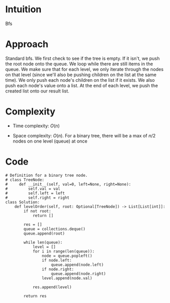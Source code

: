 # Intuition
Bfs

# Approach
Standard bfs. We first check to see if the tree is empty. If it isn't, we push the root node onto the queue. We loop while there are still items in the queue. We make sure that for each level, we only iterate through the nodes on that level (since we'll also be pushing children on the list at the same time). We only push each node's children on the list if it exists. We also push each node's value onto a list. At the end of each level, we push the created list onto our result list.

# Complexity
- Time complexity: $O(n)$
<!-- Add your time complexity here, e.g. $$O(n)$$ -->

- Space complexity: $O(n)$. For a binary tree, there will be a max of $n/2$ nodes on one level (queue) at once
<!-- Add your space complexity here, e.g. $$O(n)$$ -->

# Code
```python3
# Definition for a binary tree node.
# class TreeNode:
#     def __init__(self, val=0, left=None, right=None):
#         self.val = val
#         self.left = left
#         self.right = right
class Solution:
    def levelOrder(self, root: Optional[TreeNode]) -> List[List[int]]:
        if not root:
            return []

        res = []
        queue = collections.deque()
        queue.append(root)

        while len(queue):
            level = []
            for i in range(len(queue)):
                node = queue.popleft()
                if node.left:
                    queue.append(node.left)
                if node.right:
                    queue.append(node.right)
                level.append(node.val)

            res.append(level)

        return res
```
